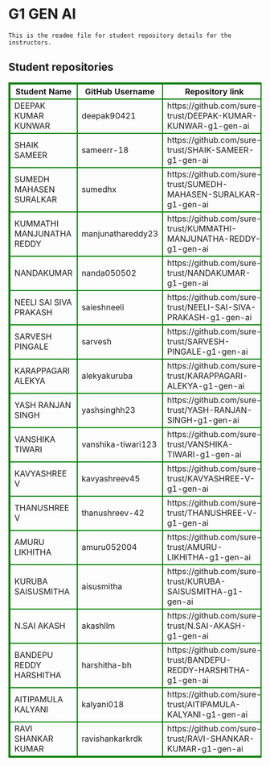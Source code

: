 # G1 GEN AI
    This is the readme file for student repository details for the instructors.
## Student repositories 
<table style="border : 2px solid green; width:100%;">
<tr >
<th style="border : 2px solid green;">Student Name</th>
<th style="border : 2px solid green;">GitHub Username</th>
<th style="border : 2px solid green;">Repository link</th>
</tr>
<tr style="border : 2px solid green;">
<td style="border : 2px solid green;">DEEPAK KUMAR KUNWAR</td> 

<td style="border : 2px solid green;">deepak90421</td> 

<td style="border : 2px solid green;">https://github.com/sure-trust/DEEPAK-KUMAR-KUNWAR-g1-gen-ai</td> 
</tr>

<tr style="border : 2px solid green;">
<td style="border : 2px solid green;">SHAIK SAMEER</td> 

<td style="border : 2px solid green;">sameerr-18</td> 

<td style="border : 2px solid green;">https://github.com/sure-trust/SHAIK-SAMEER-g1-gen-ai</td> 
</tr>

<tr style="border : 2px solid green;">
<td style="border : 2px solid green;">SUMEDH MAHASEN SURALKAR</td> 

<td style="border : 2px solid green;">sumedhx</td> 

<td style="border : 2px solid green;">https://github.com/sure-trust/SUMEDH-MAHASEN-SURALKAR-g1-gen-ai</td> 
</tr>

<tr style="border : 2px solid green;">
<td style="border : 2px solid green;">KUMMATHI MANJUNATHA REDDY</td> 

<td style="border : 2px solid green;">manjunathareddy23</td> 

<td style="border : 2px solid green;">https://github.com/sure-trust/KUMMATHI-MANJUNATHA-REDDY-g1-gen-ai</td> 
</tr>

<tr style="border : 2px solid green;">
<td style="border : 2px solid green;">NANDAKUMAR</td> 

<td style="border : 2px solid green;">nanda050502</td> 

<td style="border : 2px solid green;">https://github.com/sure-trust/NANDAKUMAR-g1-gen-ai</td> 
</tr>

<tr style="border : 2px solid green;">
<td style="border : 2px solid green;">NEELI SAI SIVA PRAKASH</td> 

<td style="border : 2px solid green;">saieshneeli</td> 

<td style="border : 2px solid green;">https://github.com/sure-trust/NEELI-SAI-SIVA-PRAKASH-g1-gen-ai</td> 
</tr>

<tr style="border : 2px solid green;">
<td style="border : 2px solid green;">SARVESH PINGALE</td> 

<td style="border : 2px solid green;">sarvesh</td> 

<td style="border : 2px solid green;">https://github.com/sure-trust/SARVESH-PINGALE-g1-gen-ai</td> 
</tr>

<tr style="border : 2px solid green;">
<td style="border : 2px solid green;">KARAPPAGARI ALEKYA</td> 

<td style="border : 2px solid green;">alekyakuruba</td> 

<td style="border : 2px solid green;">https://github.com/sure-trust/KARAPPAGARI-ALEKYA-g1-gen-ai</td> 
</tr>

<tr style="border : 2px solid green;">
<td style="border : 2px solid green;">YASH RANJAN SINGH</td> 

<td style="border : 2px solid green;">yashsinghh23</td> 

<td style="border : 2px solid green;">https://github.com/sure-trust/YASH-RANJAN-SINGH-g1-gen-ai</td> 
</tr>

<tr style="border : 2px solid green;">
<td style="border : 2px solid green;">VANSHIKA TIWARI</td> 

<td style="border : 2px solid green;">vanshika-tiwari123</td> 

<td style="border : 2px solid green;">https://github.com/sure-trust/VANSHIKA-TIWARI-g1-gen-ai</td> 
</tr>

<tr style="border : 2px solid green;">
<td style="border : 2px solid green;">KAVYASHREE V</td> 

<td style="border : 2px solid green;">kavyashreev45</td> 

<td style="border : 2px solid green;">https://github.com/sure-trust/KAVYASHREE-V-g1-gen-ai</td> 
</tr>

<tr style="border : 2px solid green;">
<td style="border : 2px solid green;">THANUSHREE V</td> 

<td style="border : 2px solid green;">thanushreev-42</td> 

<td style="border : 2px solid green;">https://github.com/sure-trust/THANUSHREE-V-g1-gen-ai</td> 
</tr>

<tr style="border : 2px solid green;">
<td style="border : 2px solid green;">AMURU LIKHITHA</td> 

<td style="border : 2px solid green;">amuru052004</td> 

<td style="border : 2px solid green;">https://github.com/sure-trust/AMURU-LIKHITHA-g1-gen-ai</td> 
</tr>

<tr style="border : 2px solid green;">
<td style="border : 2px solid green;">KURUBA SAISUSMITHA</td> 

<td style="border : 2px solid green;">aisusmitha</td> 

<td style="border : 2px solid green;">https://github.com/sure-trust/KURUBA-SAISUSMITHA-g1-gen-ai</td> 
</tr>

<tr style="border : 2px solid green;">
<td style="border : 2px solid green;">N.SAI AKASH</td> 

<td style="border : 2px solid green;">akashllm</td> 

<td style="border : 2px solid green;">https://github.com/sure-trust/N.SAI-AKASH-g1-gen-ai</td> 
</tr>

<tr style="border : 2px solid green;">
<td style="border : 2px solid green;">BANDEPU REDDY HARSHITHA</td> 

<td style="border : 2px solid green;">harshitha-bh</td> 

<td style="border : 2px solid green;">https://github.com/sure-trust/BANDEPU-REDDY-HARSHITHA-g1-gen-ai</td> 
</tr>

<tr style="border : 2px solid green;">
<td style="border : 2px solid green;">AITIPAMULA KALYANI</td> 

<td style="border : 2px solid green;">kalyani018</td> 

<td style="border : 2px solid green;">https://github.com/sure-trust/AITIPAMULA-KALYANI-g1-gen-ai</td> 
</tr>

<tr style="border : 2px solid green;">
<td style="border : 2px solid green;">RAVI SHANKAR KUMAR</td> 

<td style="border : 2px solid green;">ravishankarkrdk</td> 

<td style="border : 2px solid green;">https://github.com/sure-trust/RAVI-SHANKAR-KUMAR-g1-gen-ai</td> 
</tr>
